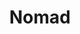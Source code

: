 ---
codehost: https://github.com/https://github.com/hashicorp/nomad
logohandle: nomadprojectio
sort: nomadproject
title: Nomad
website: https://www.nomadproject.io/
---
